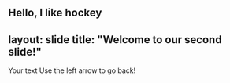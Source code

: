 Hello, I like hockey
---
layout: slide
title: "Welcome to our second slide!"
---
Your text
Use the left arrow to go back!
